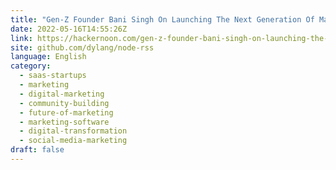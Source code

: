 ```yaml
---
title: "Gen-Z Founder Bani Singh On Launching The Next Generation Of Marketing Software"
date: 2022-05-16T14:55:26Z
link: https://hackernoon.com/gen-z-founder-bani-singh-on-launching-the-next-generation-of-marketing-software?source=rss&utm_medium=RSS&utm_source=news.12bit.vn
site: github.com/dylang/node-rss
language: English
category:
  - saas-startups
  - marketing
  - digital-marketing
  - community-building
  - future-of-marketing
  - marketing-software
  - digital-transformation
  - social-media-marketing
draft: false
---
```

